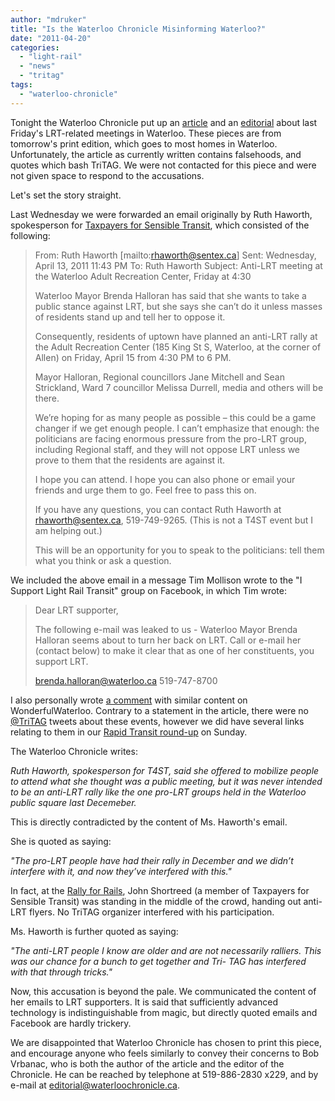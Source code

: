 ```yaml
---
author: "mdruker"
title: "Is the Waterloo Chronicle Misinforming Waterloo?"
date: "2011-04-20"
categories: 
  - "light-rail"
  - "news"
  - "tritag"
tags: 
  - "waterloo-chronicle"
---
```


Tonight the Waterloo Chronicle put up an [article](https://waterloochronicle.ca/news/article/233768) and an [editorial](https://waterloochronicle.ca/opinions/article/233711) about last Friday's LRT-related meetings in Waterloo. These pieces are from tomorrow's print edition, which goes to most homes in Waterloo. Unfortunately, the article as currently written contains falsehoods, and quotes which bash TriTAG. We were not contacted for this piece and were not given space to respond to the accusations.

Let's set the story straight.

Last Wednesday we were forwarded an email originally by Ruth Haworth, spokesperson for [Taxpayers for Sensible Transit](https://t4st.com/), which consisted of the following:<!--more-->

> From: Ruth Haworth \[mailto:rhaworth@sentex.ca\] Sent: Wednesday, April 13, 2011 11:43 PM To: Ruth Haworth Subject: Anti-LRT meeting at the Waterloo Adult Recreation Center, Friday at 4:30
> 
> Waterloo Mayor Brenda Halloran has said that she wants to take a public stance against LRT, but she says she can’t do it unless masses of residents stand up and tell her to oppose it.
> 
> Consequently, residents of uptown have planned an anti-LRT rally at the Adult Recreation Center (185 King St S, Waterloo, at the corner of Allen) on Friday, April 15 from 4:30 PM to 6 PM.
> 
> Mayor Halloran, Regional councillors Jane Mitchell and Sean Strickland, Ward 7 councillor Melissa Durrell, media and others will be there.
> 
> We’re hoping for as many people as possible – this could be a game changer if we get enough people. I can’t emphasize that enough: the politicians are facing enormous pressure from the pro-LRT group, including Regional staff, and they will not oppose LRT unless we prove to them that the residents are against it.
> 
> I hope you can attend. I hope you can also phone or email your friends and urge them to go. Feel free to pass this on.
> 
> If you have any questions, you can contact Ruth Haworth at rhaworth@sentex.ca, 519-749-9265. (This is not a T4ST event but I am helping out.)
> 
> This will be an opportunity for you to speak to the politicians: tell them what you think or ask a question.

We included the above email in a message Tim Mollison wrote to the "I Support Light Rail Transit" group on Facebook, in which Tim wrote:

> Dear LRT supporter,
> 
> The following e-mail was leaked to us - Waterloo Mayor Brenda Halloran seems about to turn her back on LRT. Call or e-mail her (contact below) to make it clear that as one of her constituents, you support LRT.
> 
> brenda.halloran@waterloo.ca 519-747-8700

I also personally wrote [a comment](https://www.wonderfulwaterloo.com/showthread.php?t=219&p=28769#post28769) with similar content on WonderfulWaterloo. Contrary to a statement in the article, there were no [@TriTAG](https://twitter.com/#!/tritag) tweets about these events, however we did have several links relating to them in our [Rapid Transit round-up](/blog/2011/04/17/rapid-transit-media-round-up/) on Sunday.

The Waterloo Chronicle writes:

_Ruth Haworth, spokesperson for T4ST, said she offered to mobilize people to attend what she thought was a public meeting, but it was never intended to be an anti-LRT rally like the one pro-LRT groups held in the Waterloo public square last Decemeber._

This is directly contradicted by the content of Ms. Haworth's email.

She is quoted as saying:

_"The pro-LRT people have had their rally in December and we didn’t interfere with it, and now they’ve interfered with this."_

In fact, at the [Rally for Rails](/blog/2010/12/06/rally-for-rails-roundup/), John Shortreed (a member of Taxpayers for Sensible Transit) was standing in the middle of the crowd, handing out anti-LRT flyers. No TriTAG organizer interfered with his participation.

Ms. Haworth is further quoted as saying:

_"The anti-LRT people I know are older and are not necessarily ralliers. This was our chance for a bunch to get together and Tri- TAG has interfered with that through tricks."_

Now, this accusation is beyond the pale. We communicated the content of her emails to LRT supporters. It is said that sufficiently advanced technology is indistinguishable from magic, but directly quoted emails and Facebook are hardly trickery.

We are disappointed that Waterloo Chronicle has chosen to print this piece, and encourage anyone who feels similarly to convey their concerns to Bob Vrbanac, who is both the author of the article and the editor of the Chronicle. He can be reached by telephone at 519-886-2830 x229, and by e-mail at editorial@waterloochronicle.ca.
